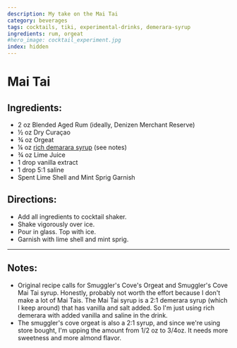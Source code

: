 ```yaml
---
description: My take on the Mai Tai
category: beverages
tags: cocktails, tiki, experimental-drinks, demerara-syrup
ingredients: rum, orgeat
#hero_image: cocktail_experiment.jpg
index: hidden
---
```


# Mai Tai

## Ingredients:

- 2 oz Blended Aged Rum (ideally, Denizen Merchant Reserve)
- ½ oz Dry Curaçao
- ¾ oz Orgeat
- ¼ oz [rich demarara syrup](../Cocktail-Ingredients.html#rich-demerara-syrup) (see notes)
- ¾ oz Lime Juice
- 1 drop vanilla extract
- 1 drop 5:1 saline
- Spent Lime Shell and Mint Sprig Garnish

## Directions:

- Add all ingredients to cocktail shaker.
- Shake vigorously over ice.
- Pour in glass. Top with ice.
- Garnish with lime shell and mint sprig.

* * *

## Notes: 

- Original recipe calls for Smuggler's Cove's Orgeat and Smuggler's Cove Mai Tai syrup. Honestly, probably not worth the effort because I don't make a lot of Mai Tais. The Mai Tai syrup is a 2:1 demerara syrup (which I keep around) that has vanilla and salt added. So I'm just using rich demerara with added vanilla and saline in the drink.
- The smuggler's cove orgeat is also a 2:1 syrup, and since we're using store bought, I'm upping the amount from 1/2 oz to 3/4oz. It needs more sweetness and more almond flavor.
